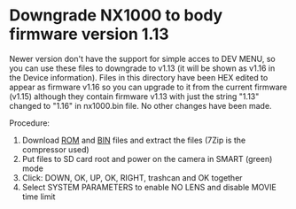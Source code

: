 # Downgrade NX1000 to body firmware version 1.13

Newer version don't have the support for simple acces to DEV MENU, so you can use these files to downgrade to v1.13 (it will be shown as v1.16 in the Device information). Files in this directory have been HEX edited to appear as firmware v1.16 so you can upgrade to it from the current firmware (v1.15) although they contain firmware v1.13 with just the string "1.13" changed to "1.16" in nx1000.bin file. No other changes have been made.

Procedure:
 1. Download [ROM](https://github.com/ottokiksmaler/nx500_nx1_modding/blob/master/downgrade_to_nx1000_FW_1.13_hacked_1.13_to_1.16/nx1000.Rom.7z?raw=true) and [BIN](https://github.com/ottokiksmaler/nx500_nx1_modding/blob/master/downgrade_to_nx1000_FW_1.13_hacked_1.13_to_1.16/nx1000.bin.7z?raw=true) files and extract the files (7Zip is the compressor used)
 2. Put files to SD card root and power on the camera in SMART (green) mode
 3. Click: DOWN, OK, UP, OK, RIGHT, trashcan and OK together
 4. Select SYSTEM PARAMETERS to enable NO LENS and disable MOVIE time limit
